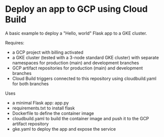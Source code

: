 # Deploy an app to GCP using Cloud Build

A basic example to deploy a "Hello, world" Flask app to a GKE cluster.

Requires:
- a GCP project with billing activated
- a GKE cluster (tested with a 3-node standard GKE cluster) with separate namespaces for production (main) and development branches
- GCP artifact repositories for production (main) and development branches
- Cloud Build triggers connected to this repository using cloudbuild.yaml for both branches

Uses
- a minimal Flask app: app.py
- requirements.txt to install flask
- Dockerfile to define the container image
- cloudbuild.yaml to build the container image and push it to the GCP artifact repository
- gke.yaml to deploy the app and expose the service

